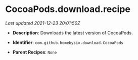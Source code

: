 # CocoaPods.download.recipe

_Last updated 2021-12-23 20:01:50Z_

- **Description**: Downloads the latest version of CocoaPods.

- **Identifier**: `com.github.homebysix.download.CocoaPods`

- **Parent Recipes**: `None`
